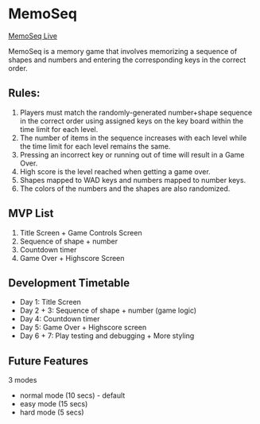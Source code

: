 # MemoSeq

[MemoSeq Live](https://kevin-lai.github.io/memoseq/)


MemoSeq is a memory game that involves memorizing a sequence of shapes and numbers and entering the corresponding keys in the correct order.

## Rules:
1) Players must match the randomly-generated number+shape sequence in the correct order using assigned keys on the key board within the time limit for each level.
2) The number of items in the sequence increases with each level while the time limit for each level remains the same.
3) Pressing an incorrect key or running out of time will result in a Game Over.
4) High score is the level reached when getting a game over.
5) Shapes mapped to WAD keys and numbers mapped to number keys.
6) The colors of the numbers and the shapes are also randomized.

## MVP List
1) Title Screen + Game Controls Screen
2) Sequence of shape + number
3) Countdown timer
4) Game Over + Highscore Screen 

## Development Timetable
* Day 1: Title Screen
* Day 2 + 3: Sequence of shape + number (game logic)
* Day 4: Countdown timer
* Day 5: Game Over + Highscore screen
* Day 6 + 7:  Play testing and debugging + More styling

## Future Features
3 modes
- normal mode (10 secs) - default
- easy mode (15 secs)
- hard mode (5 secs)

